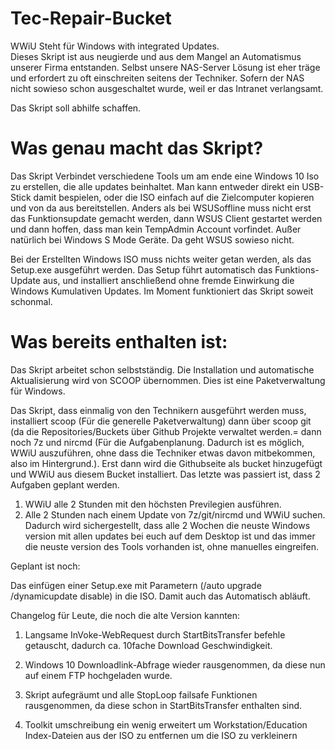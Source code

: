 # Tec-Repair-Bucket

WWiU Steht für Windows with integrated Updates.<br>
Dieses Skript ist aus neugierde und aus dem Mangel an Automatismus unserer Firma entstanden.
Selbst unsere NAS-Server Lösung ist eher träge und erfordert zu oft einschreiten seitens der Techniker.
Sofern der NAS nicht sowieso schon ausgeschaltet wurde, weil er das Intranet verlangsamt.

Das Skript soll abhilfe schaffen.

# Was genau macht das Skript?

Das Skript Verbindet verschiedene Tools um am ende eine Windows 10 Iso zu erstellen, die alle updates beinhaltet.
Man kann entweder direkt ein USB-Stick damit bespielen, oder die ISO einfach auf die Zielcomputer kopieren und von da aus bereitstellen.
Anders als bei WSUSoffline muss nicht erst das Funktionsupdate gemacht werden, dann WSUS Client gestartet werden und dann hoffen,
dass man kein TempAdmin Account vorfindet.
Außer natürlich bei Windows S Mode Geräte. Da geht WSUS sowieso nicht.

Bei der Erstellten Windows ISO muss nichts weiter getan werden, als das Setup.exe ausgeführt werden. Das Setup führt automatisch das Funktions-Update aus,
und installiert anschließend ohne fremde Einwirkung die Windows Kumulativen Updates.
Im Moment funktioniert das Skript soweit schonmal. 

# Was bereits enthalten ist:

Das Skript arbeitet schon selbstständig. Die Installation und automatische Aktualisierung wird von SCOOP übernommen. Dies ist eine Paketverwaltung für Windows.

Das Skript, dass einmalig von den Technikern ausgeführt werden muss, installiert scoop (Für die generelle Paketverwaltung) dann über scoop git (da die Repositories/Buckets über Github Projekte verwaltet werden.=
dann noch 7z und nircmd (Für die Aufgabenplanung. Dadurch ist es möglich, WWiU auszuführen, ohne dass die Techniker etwas davon mitbekommen, also im Hintergrund.).
Erst dann wird die Githubseite als bucket hinzugefügt und WWiU aus diesem Bucket installiert.
Das letzte was passiert ist, dass 2 Aufgaben geplant werden. 
1. WWiU alle 2 Stunden mit den höchsten Previlegien ausführen.
2. Alle 2 Stunden nach einem Update von 7z/git/nircmd und WWiU suchen.
Dadurch wird sichergestellt, dass alle 2 Wochen die neuste Windows version mit allen updates bei euch auf dem Desktop ist und das immer die neuste version des Tools vorhanden ist, ohne manuelles eingreifen.

Geplant ist noch:

Das einfügen einer Setup.exe mit Parametern (/auto upgrade /dynamicupdate disable) in die ISO. Damit auch das Automatisch abläuft.

Changelog für Leute, die noch die alte Version kannten:

1. Langsame InVoke-WebRequest durch StartBitsTransfer befehle getauscht, dadurch ca. 10fache Download Geschwindigkeit.

2. Windows 10 Downloadlink-Abfrage wieder rausgenommen, da diese nun auf einem FTP hochgeladen wurde.

3. Skript aufegräumt und alle StopLoop failsafe Funktionen rausgenommen, da diese schon in StartBitsTransfer enthalten sind.

4. Toolkit umschreibung ein wenig erweitert um Workstation/Education Index-Dateien aus der ISO zu entfernen um die ISO zu verkleinern

